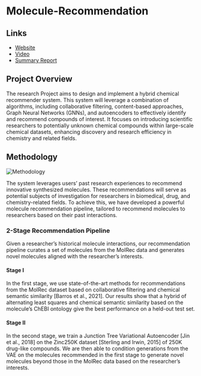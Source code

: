 # Molecule-Recommendation

## Links
- [Website](https://yaruyang.wixsite.com/mol-rec)
- [Video](https://www.youtube.com/watch?v=R2_QVLiIKYo&t=5s)
- [Summary Report](https://83b66dc9-0e7e-4155-9b49-600d07b0c53e.filesusr.com/ugd/609a2c_1855f7a0acc042929e761885a86e515f.pdf)

## Project Overview
The research Project aims to design and implement a hybrid chemical recommender system. This system will leverage a combination of algorithms, including collaborative filtering, content-based approaches, Graph Neural Networks (GNNs), and autoencoders to effectively identify and recommend compounds of interest. It focuses on introducing scientific researchers to potentially unknown chemical compounds within large-scale chemical datasets, enhancing discovery and research efficiency in chemistry and related fields.

## Methodology
![Methodology](https://github.com/PragatiNaikare311/Molecule-Recommendation/assets/143132647/acc069ff-6a93-4078-963a-6a7440a75289)

The system leverages users’ past research experiences to recommend innovative synthesized molecules. These recommendations will serve as potential subjects of investigation for researchers in biomedical, drug, and chemistry-related fields. To achieve this, we have developed a powerful molecule recommendation pipeline, tailored to recommend molecules to researchers based on their past interactions. 

### 2-Stage Recommendation Pipeline
Given a researcher’s historical molecule interactions, our recommendation pipeline curates a set of molecules from the MolRec data and generates novel molecules aligned with the researcher’s interests.

#### Stage I
In the first stage, we use state-of-the-art methods for recommendations from the MolRec dataset based on collaborative filtering and chemical semantic similarity [Barros et al., 2021]. Our results show that a hybrid of alternating least squares and chemical semantic similarity based on the molecule’s ChEBI ontology give the best performance on a held-out test set.

#### Stage II
In the second stage, we train a Junction Tree Variational Autoencoder [Jin et al., 2018] on the Zinc250K dataset [Sterling and Irwin, 2015] of 250K drug-like compounds. We are then able to condition generations from the VAE on the molecules recommended in the first stage to generate novel molecules beyond those in the MolRec data based on the researcher’s interests.
